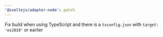 ```yaml
---
'@sveltejs/adapter-node': patch
---
```


Fix build when using TypeScript and there is a `tsconfig.json` with `target: 'es2019'` or earlier
